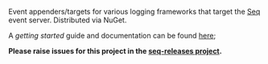 
Event appenders/targets for various logging frameworks that target the [Seq](http://getseq.net) event server. Distributed
via NuGet.

A _getting started_ guide and documentation can be found [here](https://getseq.atlassian.net/wiki/display/SEQ10/Getting+started);

**Please raise issues for this project in the [seq-releases project](https://github.com/continuousit/seq-releases).**
